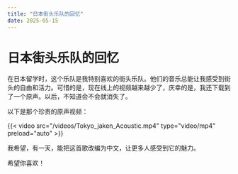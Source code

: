```yaml
---
title: "日本街头乐队的回忆"
date: 2025-05-15
---
```


# 日本街头乐队的回忆

在日本留学时，这个乐队是我特别喜欢的街头乐队。他们的音乐总能让我感受到街头的自由和活力。可惜的是，现在线上的视频越来越少了，庆幸的是，我还下载到了一个原声。以后，不知道会不会就消失了。

以下是那个珍贵的原声视频：

{{< video src="/videos/Tokyo_jaken_Acoustic.mp4" type="video/mp4" preload="auto" >}}

我希望，有一天，能把这首歌改编为中文，让更多人感受到它的魅力。

希望你喜欢！